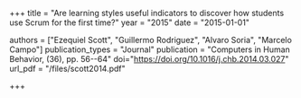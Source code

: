 +++
title = "Are learning styles useful indicators to discover how students use Scrum for the first time?"
year = "2015"
date = "2015-01-01"

authors = ["Ezequiel Scott", "Guillermo Rodriguez", "Alvaro Soria", "Marcelo Campo"]
publication_types = "Journal"
publication = "Computers in Human Behavior, (36), pp. 56--64"
doi="https://doi.org/10.1016/j.chb.2014.03.027"
url_pdf = "/files/scott2014.pdf"

+++
